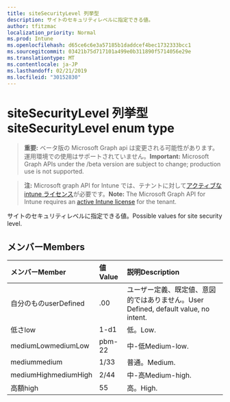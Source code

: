 ```yaml
---
title: siteSecurityLevel 列挙型
description: サイトのセキュリティレベルに指定できる値。
author: tfitzmac
localization_priority: Normal
ms.prod: Intune
ms.openlocfilehash: d65ce6c6e3a57185b1daddcef4bec1732333bcc1
ms.sourcegitcommit: 03421b75d717101a499e0b311890f5714056e29e
ms.translationtype: MT
ms.contentlocale: ja-JP
ms.lasthandoff: 02/21/2019
ms.locfileid: "30152830"
---
```

# <a name="sitesecuritylevel-enum-type"></a><span data-ttu-id="65187-103">siteSecurityLevel 列挙型</span><span class="sxs-lookup"><span data-stu-id="65187-103">siteSecurityLevel enum type</span></span>

> <span data-ttu-id="65187-104">**重要:** ベータ版の Microsoft Graph api は変更される可能性があります。運用環境での使用はサポートされていません。</span><span class="sxs-lookup"><span data-stu-id="65187-104">**Important:** Microsoft Graph APIs under the /beta version are subject to change; production use is not supported.</span></span>

> <span data-ttu-id="65187-105">**注:** Microsoft graph API for Intune では、テナントに対して[アクティブな intune ライセンス](https://go.microsoft.com/fwlink/?linkid=839381)が必要です。</span><span class="sxs-lookup"><span data-stu-id="65187-105">**Note:** The Microsoft Graph API for Intune requires an [active Intune license](https://go.microsoft.com/fwlink/?linkid=839381) for the tenant.</span></span>

<span data-ttu-id="65187-106">サイトのセキュリティレベルに指定できる値。</span><span class="sxs-lookup"><span data-stu-id="65187-106">Possible values for site security level.</span></span>

## <a name="members"></a><span data-ttu-id="65187-107">メンバー</span><span class="sxs-lookup"><span data-stu-id="65187-107">Members</span></span>
|<span data-ttu-id="65187-108">メンバー</span><span class="sxs-lookup"><span data-stu-id="65187-108">Member</span></span>|<span data-ttu-id="65187-109">値</span><span class="sxs-lookup"><span data-stu-id="65187-109">Value</span></span>|<span data-ttu-id="65187-110">説明</span><span class="sxs-lookup"><span data-stu-id="65187-110">Description</span></span>|
|:---|:---|:---|
|<span data-ttu-id="65187-111">自分のもの</span><span class="sxs-lookup"><span data-stu-id="65187-111">userDefined</span></span>|<span data-ttu-id="65187-112">.0</span><span class="sxs-lookup"><span data-stu-id="65187-112">0</span></span>|<span data-ttu-id="65187-113">ユーザー定義、既定値、意図的ではありません。</span><span class="sxs-lookup"><span data-stu-id="65187-113">User Defined, default value, no intent.</span></span>|
|<span data-ttu-id="65187-114">低さ</span><span class="sxs-lookup"><span data-stu-id="65187-114">low</span></span>|<span data-ttu-id="65187-115">1-d</span><span class="sxs-lookup"><span data-stu-id="65187-115">1</span></span>|<span data-ttu-id="65187-116">低。</span><span class="sxs-lookup"><span data-stu-id="65187-116">Low.</span></span>|
|<span data-ttu-id="65187-117">mediumLow</span><span class="sxs-lookup"><span data-stu-id="65187-117">mediumLow</span></span>|<span data-ttu-id="65187-118">pbm-2</span><span class="sxs-lookup"><span data-stu-id="65187-118">2</span></span>|<span data-ttu-id="65187-119">中-低</span><span class="sxs-lookup"><span data-stu-id="65187-119">Medium-low.</span></span>|
|<span data-ttu-id="65187-120">medium</span><span class="sxs-lookup"><span data-stu-id="65187-120">medium</span></span>|<span data-ttu-id="65187-121">1/3</span><span class="sxs-lookup"><span data-stu-id="65187-121">3</span></span>|<span data-ttu-id="65187-122">普通。</span><span class="sxs-lookup"><span data-stu-id="65187-122">Medium.</span></span>|
|<span data-ttu-id="65187-123">mediumHigh</span><span class="sxs-lookup"><span data-stu-id="65187-123">mediumHigh</span></span>|<span data-ttu-id="65187-124">2/4</span><span class="sxs-lookup"><span data-stu-id="65187-124">4</span></span>|<span data-ttu-id="65187-125">中-高</span><span class="sxs-lookup"><span data-stu-id="65187-125">Medium-high.</span></span>|
|<span data-ttu-id="65187-126">高額</span><span class="sxs-lookup"><span data-stu-id="65187-126">high</span></span>|<span data-ttu-id="65187-127">5</span><span class="sxs-lookup"><span data-stu-id="65187-127">5</span></span>|<span data-ttu-id="65187-128">高。</span><span class="sxs-lookup"><span data-stu-id="65187-128">High.</span></span>|





